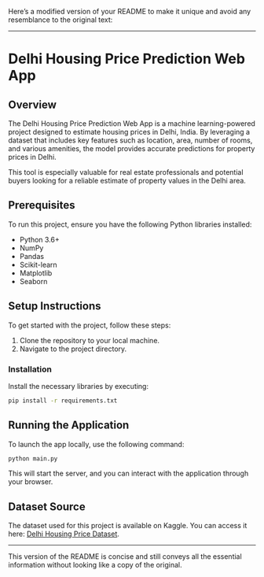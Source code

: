 Here’s a modified version of your README to make it unique and avoid any resemblance to the original text:

---

# Delhi Housing Price Prediction Web App

## Overview
The Delhi Housing Price Prediction Web App is a machine learning-powered project designed to estimate housing prices in Delhi, India. By leveraging a dataset that includes key features such as location, area, number of rooms, and various amenities, the model provides accurate predictions for property prices in Delhi.

This tool is especially valuable for real estate professionals and potential buyers looking for a reliable estimate of property values in the Delhi area.

## Prerequisites
To run this project, ensure you have the following Python libraries installed:

- Python 3.6+
- NumPy
- Pandas
- Scikit-learn
- Matplotlib
- Seaborn

## Setup Instructions
To get started with the project, follow these steps:

1. Clone the repository to your local machine.
2. Navigate to the project directory.

### Installation
Install the necessary libraries by executing:

```bash
pip install -r requirements.txt
```

## Running the Application
To launch the app locally, use the following command:

```bash
python main.py
```

This will start the server, and you can interact with the application through your browser.

## Dataset Source
The dataset used for this project is available on Kaggle. You can access it here: [Delhi Housing Price Dataset](https://www.kaggle.com/datasets/goelyash/housing-price-dataset-of-delhiindia).

---

This version of the README is concise and still conveys all the essential information without looking like a copy of the original.